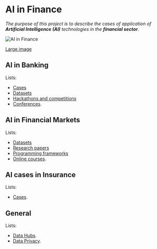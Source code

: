
# AI in Finance

_The purpose of this project is to describe the cases of application of __Artificial Intelligence (AI)__ technologies in the __financial sector__._

![AI in Finance](https://static.0xcode.in/images/ai-in-finance.png?v=2)

[Large image](https://static.0xcode.in/images/ai-in-finance.large.png)

## AI in __Banking__

Lists:

- [Cases](banking/cases.md)
- [Datasets](banking/datasets.md)
- [Hackathons and competitions](banking/hackathons.md)
- [Conferences](banking/conferences.md).

## AI in __Financial Markets__

Lists:

- [Datasets](markets/datasets.md)
- [Research papers](markets/research_papers.md)
- [Programming frameworks](markets/frameworks.md)
- [Online courses](markets/courses.md).

## AI cases in __Insurance__

Lists:

- [Cases](insurance/cases.md).

## General

Lists:

- [Data Hubs](data_hubs.md).
- [Data Privacy](data_privacy.md).
